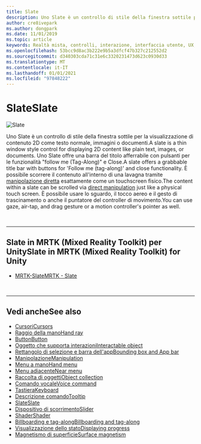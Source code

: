 ```yaml
---
title: Slate
description: Uno Slate è un controllo di stile della finestra sottile per la visualizzazione di contenuto 2D.
author: cre8ivepark
ms.author: dongpark
ms.date: 11/01/2019
ms.topic: article
keywords: Realtà mista, controlli, interazione, interfaccia utente, UX, auricolare realtà mista, auricolare di realtà mista di Windows, auricolare realtà virtuale, HoloLens, ardesia, MRTK, Toolkit realtà mista
ms.openlocfilehash: 53bcc9d8ac3b222e9b5a3dfcf47b327c212552d2
ms.sourcegitcommit: d340303cda71c31e6c3320231473d623c0930d33
ms.translationtype: MT
ms.contentlocale: it-IT
ms.lasthandoff: 01/01/2021
ms.locfileid: "97848222"
---
```

# <a name="slate"></a><span data-ttu-id="93922-104">Slate</span><span class="sxs-lookup"><span data-stu-id="93922-104">Slate</span></span>

![Slate](images/UX_Hero_Slate.jpg)

<span data-ttu-id="93922-106">Uno Slate è un controllo di stile della finestra sottile per la visualizzazione di contenuto 2D come testo normale, immagini o documenti.</span><span class="sxs-lookup"><span data-stu-id="93922-106">A slate is a thin window style control for displaying 2D content like plain text, images, or documents.</span></span> <span data-ttu-id="93922-107">Uno Slate offre una barra del titolo afferrabile con pulsanti per le funzionalità "follow me (Tag-Along)" e Close.</span><span class="sxs-lookup"><span data-stu-id="93922-107">A slate offers a grabbable title bar with buttons for 'Follow me (tag-along)' and close functionality.</span></span> <span data-ttu-id="93922-108">È possibile scorrere il contenuto all'interno di una lavagna tramite [manipolazione diretta](direct-manipulation.md#2d-slate-interaction) esattamente come un touchscreen fisico.</span><span class="sxs-lookup"><span data-stu-id="93922-108">The content within a slate can be scrolled via [direct manipulation](direct-manipulation.md#2d-slate-interaction) just like a physical touch screen.</span></span> <span data-ttu-id="93922-109">È possibile usare lo sguardo, il tocco aereo e il gesto di trascinamento o anche il puntatore del controller di movimento.</span><span class="sxs-lookup"><span data-stu-id="93922-109">You can use gaze, air-tap, and drag gesture or a motion controller's pointer as well.</span></span>

<br>

---

## <a name="slate-in-mrtk-mixed-reality-toolkit-for-unity"></a><span data-ttu-id="93922-110">Slate in MRTK (Mixed Reality Toolkit) per Unity</span><span class="sxs-lookup"><span data-stu-id="93922-110">Slate in MRTK (Mixed Reality Toolkit) for Unity</span></span>

* [<span data-ttu-id="93922-111">MRTK-Slate</span><span class="sxs-lookup"><span data-stu-id="93922-111">MRTK - Slate</span></span>](https://microsoft.github.io/MixedRealityToolkit-Unity/Documentation/README_Slate.html)

<br>

---

## <a name="see-also"></a><span data-ttu-id="93922-112">Vedi anche</span><span class="sxs-lookup"><span data-stu-id="93922-112">See also</span></span>

* [<span data-ttu-id="93922-113">Cursori</span><span class="sxs-lookup"><span data-stu-id="93922-113">Cursors</span></span>](cursors.md)
* [<span data-ttu-id="93922-114">Raggio della mano</span><span class="sxs-lookup"><span data-stu-id="93922-114">Hand ray</span></span>](point-and-commit.md)
* [<span data-ttu-id="93922-115">Button</span><span class="sxs-lookup"><span data-stu-id="93922-115">Button</span></span>](button.md)
* [<span data-ttu-id="93922-116">Oggetto che supporta interazioni</span><span class="sxs-lookup"><span data-stu-id="93922-116">Interactable object</span></span>](interactable-object.md)
* [<span data-ttu-id="93922-117">Rettangolo di selezione e barra dell'app</span><span class="sxs-lookup"><span data-stu-id="93922-117">Bounding box and App bar</span></span>](app-bar-and-bounding-box.md)
* [<span data-ttu-id="93922-118">Manipolazione</span><span class="sxs-lookup"><span data-stu-id="93922-118">Manipulation</span></span>](direct-manipulation.md)
* [<span data-ttu-id="93922-119">Menu a mano</span><span class="sxs-lookup"><span data-stu-id="93922-119">Hand menu</span></span>](hand-menu.md)
* [<span data-ttu-id="93922-120">Menu adiacente</span><span class="sxs-lookup"><span data-stu-id="93922-120">Near menu</span></span>](near-menu.md)
* [<span data-ttu-id="93922-121">Raccolta di oggetti</span><span class="sxs-lookup"><span data-stu-id="93922-121">Object collection</span></span>](object-collection.md)
* [<span data-ttu-id="93922-122">Comando vocale</span><span class="sxs-lookup"><span data-stu-id="93922-122">Voice command</span></span>](voice-input.md)
* [<span data-ttu-id="93922-123">Tastiera</span><span class="sxs-lookup"><span data-stu-id="93922-123">Keyboard</span></span>](keyboard.md)
* [<span data-ttu-id="93922-124">Descrizione comando</span><span class="sxs-lookup"><span data-stu-id="93922-124">Tooltip</span></span>](tooltip.md)
* [<span data-ttu-id="93922-125">Slate</span><span class="sxs-lookup"><span data-stu-id="93922-125">Slate</span></span>](slate.md)
* [<span data-ttu-id="93922-126">Dispositivo di scorrimento</span><span class="sxs-lookup"><span data-stu-id="93922-126">Slider</span></span>](slider.md)
* [<span data-ttu-id="93922-127">Shader</span><span class="sxs-lookup"><span data-stu-id="93922-127">Shader</span></span>](shader.md)
* [<span data-ttu-id="93922-128">Billboarding e tag-along</span><span class="sxs-lookup"><span data-stu-id="93922-128">Billboarding and tag-along</span></span>](billboarding-and-tag-along.md)
* [<span data-ttu-id="93922-129">Visualizzazione dello stato</span><span class="sxs-lookup"><span data-stu-id="93922-129">Displaying progress</span></span>](progress.md)
* [<span data-ttu-id="93922-130">Magnetismo di superficie</span><span class="sxs-lookup"><span data-stu-id="93922-130">Surface magnetism</span></span>](surface-magnetism.md)
